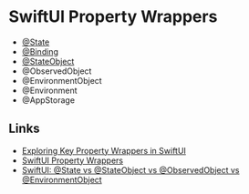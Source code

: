 # SwiftUI Property Wrappers

- [@State](https://github.com/brittpinder/ios-reference/tree/main/swiftui/property-wrappers/State)
- [@Binding](https://github.com/brittpinder/ios-reference/tree/main/swiftui/property-wrappers/Binding)
- [@StateObject](https://github.com/brittpinder/ios-reference/tree/main/swiftui/property-wrappers/StateObject)
- @ObservedObject
- @EnvironmentObject
- @Environment
- @AppStorage


## Links

- [Exploring Key Property Wrappers in SwiftUI](https://fatbobman.com/en/posts/exploring-key-property-wrappers-in-swiftui/)
- [SwiftUI Property Wrappers](https://swiftuipropertywrappers.com/)
- [SwiftUI: @State vs @StateObject vs @ObservedObject vs @EnvironmentObject](https://purple.telstra.com/blog/swiftui---state-vs--stateobject-vs--observedobject-vs--environme)
